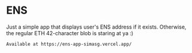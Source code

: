 # ENS

Just a simple app that displays user's ENS address if it exists. Otherwise, the regular ETH 42-character blob is staring at ya :)

`Available at https://ens-app-simasg.vercel.app/`
